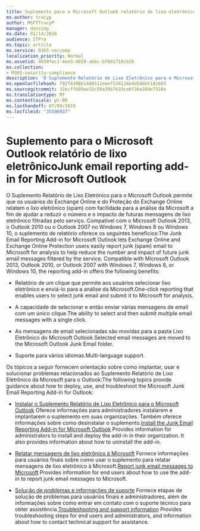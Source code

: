 ```yaml
---
title: Suplemento para o Microsoft Outlook relatório de lixo eletrônico
ms.author: tracyp
author: MSFTTracyP
manager: dansimp
ms.date: 01/14/2016
audience: ITPro
ms.topic: article
ms.service: O365-seccomp
localization_priority: Normal
ms.assetid: 4650fec1-4ee3-4659-abbc-bf091718cb26
ms.collection:
- M365-security-compliance
description: 'O Suplemento Relatório de Lixo Eletrônico para o Microsoft Outlook permite que os usuários do Exchange Online e do Proteção do Exchange Online relatem o lixo eletrônico (spam) com facilidade para a análise da Microsoft a fim de ajudar a reduzir o número e o impacto de futuras mensagens de lixo eletrônico filtradas pelo serviço. Compatível com o Microsoft Outlook 2013, o Outlook 2010 ou o Outlook 2007 no Windows 7, Windows 8 ou Windows 10, o suplemento de relatório oferece os seguintes benefícios:'
ms.openlocfilehash: f92f4308b14d8512eeef534124e4d5dde518c603
ms.sourcegitcommit: 32ecff689ae32c59a39b7633ca0f36a304e7516e
ms.translationtype: MT
ms.contentlocale: pt-BR
ms.lasthandoff: 07/09/2019
ms.locfileid: "35598937"
---
```

# <a name="junk-email-reporting-add-in-for-microsoft-outlook"></a><span data-ttu-id="4d666-104">Suplemento para o Microsoft Outlook relatório de lixo eletrônico</span><span class="sxs-lookup"><span data-stu-id="4d666-104">Junk email reporting add-in for Microsoft Outlook</span></span>

<span data-ttu-id="4d666-p102">O Suplemento Relatório de Lixo Eletrônico para o Microsoft Outlook permite que os usuários do Exchange Online e do Proteção do Exchange Online relatem o lixo eletrônico (spam) com facilidade para a análise da Microsoft a fim de ajudar a reduzir o número e o impacto de futuras mensagens de lixo eletrônico filtradas pelo serviço. Compatível com o Microsoft Outlook 2013, o Outlook 2010 ou o Outlook 2007 no Windows 7, Windows 8 ou Windows 10, o suplemento de relatório oferece os seguintes benefícios:</span><span class="sxs-lookup"><span data-stu-id="4d666-p102">The Junk Email Reporting Add-in for Microsoft Outlook lets Exchange Online and Exchange Online Protection users easily report junk (spam) email to Microsoft for analysis to help reduce the number and impact of future junk email messages filtered by the service. Compatible with Microsoft Outlook 2013, Outlook 2010, or Outlook 2007 with Windows 7, Windows 8, or Windows 10, the reporting add-in offers the following benefits:</span></span>
  
- <span data-ttu-id="4d666-107">Relatório de um clique que permite aos usuários selecionar lixo eletrônico e enviá-lo para a análise da Microsoft.</span><span class="sxs-lookup"><span data-stu-id="4d666-107">One-click reporting that enables users to select junk email and submit it to Microsoft for analysis.</span></span>
    
- <span data-ttu-id="4d666-108">A capacidade de selecionar e então enviar várias mensagens de email com um único clique.</span><span class="sxs-lookup"><span data-stu-id="4d666-108">The ability to select and then submit multiple email messages with a single click.</span></span>
    
- <span data-ttu-id="4d666-109">As mensagens de email selecionadas são movidas para a pasta Lixo Eletrônico do Microsoft Outlook.</span><span class="sxs-lookup"><span data-stu-id="4d666-109">Selected email messages are moved to the Microsoft Outlook Junk Email folder.</span></span>
    
- <span data-ttu-id="4d666-110">Suporte para vários idiomas.</span><span class="sxs-lookup"><span data-stu-id="4d666-110">Multi-language support.</span></span>
    
<span data-ttu-id="4d666-111">Os tópicos a seguir fornecem orientação sobre como implantar, usar e solucionar problemas relacionados ao Suplemento Relatório de Lixo Eletrônico da Microsoft para o Outlook:</span><span class="sxs-lookup"><span data-stu-id="4d666-111">The following topics provide guidance about how to deploy, use, and troubleshoot the Microsoft Junk Email Reporting Add-in for Outlook:</span></span>
  
- <span data-ttu-id="4d666-p103">[Instalar o Suplemento Relatório de Lixo Eletrônico para o Microsoft Outlook](install-the-junk-email-reporting-add-in-for-microsoft-outlook.md) Oferece informações para administradores instalarem e implantarem o suplemento em suas organizações. Também oferece informações sobre como desinstalar o suplemento.</span><span class="sxs-lookup"><span data-stu-id="4d666-p103">[Install the Junk Email Reporting Add-in for Microsoft Outlook](install-the-junk-email-reporting-add-in-for-microsoft-outlook.md) Provides information for administrators to install and deploy the add-in in their organization. It also provides information about how to uninstall the add-in.</span></span> 
    
- <span data-ttu-id="4d666-114">[Relatar mensagens de lixo eletrônico à Microsoft](report-junk-email-messages-to-microsoft.md) Fornece informações para usuários finais sobre como usar o suplemento para relatar mensagens de lixo eletrônico à Microsoft.</span><span class="sxs-lookup"><span data-stu-id="4d666-114">[Report junk email messages to Microsoft](report-junk-email-messages-to-microsoft.md) Provides information for end users about how to use the add-in to report junk email messages to Microsoft.</span></span> 
    
- <span data-ttu-id="4d666-115">[Solução de problemas e informações de suporte](troubleshooting-and-support-information.md) Fornece etapas de solução de problemas para usuários finais e administradores, além de informações sobre como entrar em contato com o suporte técnico para obter assistência.</span><span class="sxs-lookup"><span data-stu-id="4d666-115">[Troubleshooting and support information](troubleshooting-and-support-information.md) Provides troubleshooting steps for end users and administrators, and information about how to contact technical support for assistance.</span></span> 
    

